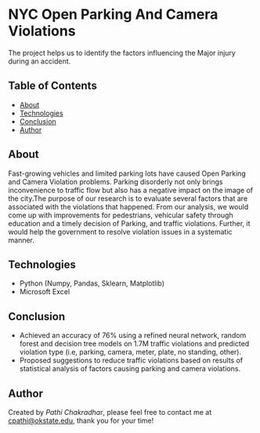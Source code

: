 # NYC Open Parking And Camera Violations
The project helps us to identify the factors influencing the Major injury during an accident.

## Table of Contents
* [About](#about)
* [Technologies](#technologies)
* [Conclusion](#conclusion)
* [Author](#author)

## About
Fast-growing vehicles and limited parking lots have caused Open Parking and Camera Violation problems. Parking disorderly not only brings inconvenience to traffic flow but also has a negative impact on the image of the city.The purpose of our research is to evaluate several factors that are associated with the violations that happened. From our analysis, we would come up with improvements for pedestrians, vehicular safety through education and a timely decision of Parking, and traffic violations. Further, it would help the government to resolve violation issues in a systematic manner.

## Technologies
* Python (Numpy, Pandas, Sklearn, Matplotlib) 
* Microsoft Excel

## Conclusion
* Achieved an accuracy of 76% using a refined neural network, random forest and decision tree models on 1.7M traffic violations and predicted violation type (i.e, parking, camera, meter, plate, no standing, other). 
* Proposed suggestions to reduce traffic violations based on results of statistical analysis of factors causing parking and camera violations.
 
## Author
Created by *Pathi Chakradhar*, please feel free to contact me at cpathi@okstate.edu, thank you for your time!
